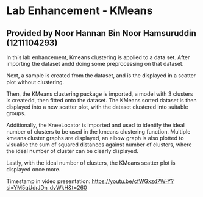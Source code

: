 # Lab Enhancement - KMeans

## Provided by Noor Hannan Bin Noor Hamsuruddin (1211104293)

In this lab enhancement, Kmeans clustering is applied to a data set. After importing the dataset andd doing some preprocessing on that dataset.

Next, a sample is created from the dataset, and is the displayed in a scatter plot without clustering.

Then, the KMeans clustering package is imported, a model with 3 clusters is createdd, then fitted onto the dataset. The KMeans sorted dataset is then displayed into a new scatter plot, with the dataset clustered into suitable groups.

Additionally, the KneeLocator is imported and used to identify the ideal number of clusters to be used in the kmeans clustering function. Multiple kmeans cluster graphs are displayed, an elbow graph is also plotted to visualise the sum of squared distances against number of clusters, where the ideal number of cluster can be clearly displayed.

Lastly, with the ideal number of clusters, the KMeans scatter plot is displayed once more.

Timestamp in video presentation: https://youtu.be/cfWGxzd7W-Y?si=YM5qUdrJDn_dvWkH&t=260
